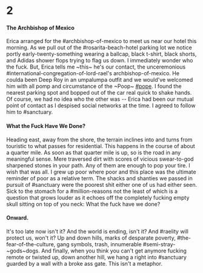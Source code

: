 # 2
#### The Archbishop of Mexico
Erica arranged for the #archbishop-of-mexico to meet us near our hotel this morning. As we pull out of the #rosarita-beach-hotel parking lot we notice portly early-twenty-something wearing a ballcap, black t-shirt, black shorts, and Adidas shower flops trying to flag us down. I immediately wonder who the fuck. But, Erica tells me ~this~ he's our contact, the unceremonious #international-congregation-of-lord-rael's archbishop-of-mexico. He coulda been Deep Roy in an umpalumpa outfit and we would've welcomed him with all pomp and circumstance of the ~Poop~ [#pope](./appendices/pope.md).
I found the nearest parking spot and bopped out of the car real quick to shake hands. Of course, we had no idea who the other was -- Erica had been our mutual point of contact as I despised social networks at the time. I agreed to follow him to #sanctuary. 

#### What the Fuck Have We Done?
Heading east, away from the shore, the terrain inclines into and turns from touristic to what passes for residential. This happens in the course of about a quarter mile. As soon as that quarter mile is up, so is the road in any meaningful sense. Mere traversed dirt with scores of vicious swear-to-god sharpened stones in your path. Any of them are enough to pop your tire. I wish that was all.
I grew up poor where poor and this place was the ultimate reminder of poor as a relative term. The shacks and shanties we passed in pursuit of #sanctuary were the poorest shit either one of us had either seen. Sick to the stomach for a #million-reasons not the least of which is a question that grows louder as it echoes off the completely fucking empty skull sitting on top of you neck: What the fuck have we done?

#### Onward.
It's too late now isn't it? And the world is ending, isn't it? And #raelity will protect us, won't it? Up and down hills, marks of desparate poverty, #the-fear-of-the-culture, gang symbols, trash, innumerable #semi-stray-~gods~dogs.
And finally, when you think you can't get anymore fucking remote or twisted up, down another hill, we hang a right into #sanctuary guarded by a wall with a broke ass gate. This isn't a metaphor.


